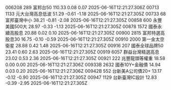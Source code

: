 006208	289	富邦台50	110.33	0.08	0.07	2025-06-16T12:21:27.306Z
00713	1133	元大台灣高息低波	51.29	-0.61	-1.18	2025-06-16T12:21:27.305Z
00733	68	富邦臺灣中小	38.21	-0.81	-2.08	2025-06-16T12:21:27.305Z
00858	600	永豐美國500大	28.97	-0.33	-1.13	2025-06-16T12:21:27.305Z
00878	1572	國泰永續高股息	20.88	0.02	0.10	2025-06-16T12:21:27.305Z
00900	2815	富邦特選高股息30	16.75	-0.10	-0.59	2025-06-16T12:21:27.305Z
00910	2000	第一金太空衛星	28.88	0.42	1.48	2025-06-16T12:21:27.305Z
00916	207	國泰全球品牌50	23.41	0.60	2.63	2025-06-16T12:21:27.305Z
00919	6057	群益台灣精選高息	23.02	0.53	2.36	2025-06-16T12:21:27.305Z
00921	222	兆豐龍頭等權重	18.58	0.00	0.00	2025-06-16T12:21:27.306Z
00933B	2632	國泰10Y+金融債	14.94	0.03	0.20	2025-06-16T12:21:27.306Z
00942B	552	台新美A公司債20+	13.17	-0.12	-0.90	2025-06-16T12:21:27.305Z
00947	1129	台新臺灣IC設計	12.83	-0.39	-2.95	2025-06-16T12:21:27.305Z